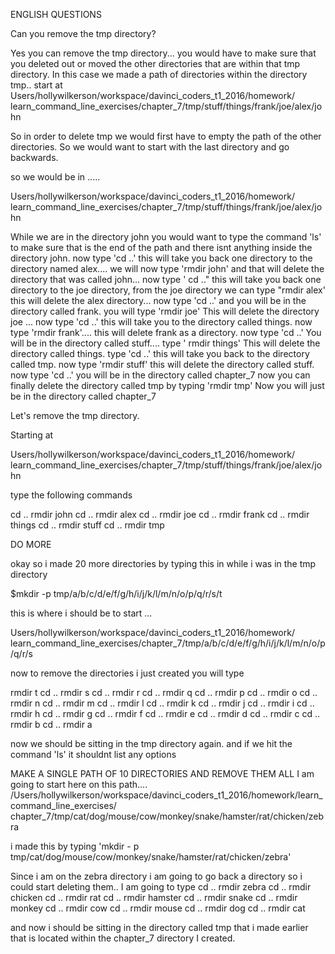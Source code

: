 
ENGLISH QUESTIONS

Can you remove the tmp directory?

Yes you can remove the tmp directory... you would have to make sure that 
you deleted out or moved the other directories that are within that tmp 
directory. In this case we made a path of directories within the directory
tmp..
  start at
  Users/hollywilkerson/workspace/davinci_coders_t1_2016/homework/
       learn_command_line_exercises/chapter_7/tmp/stuff/things/frank/joe/alex/john
       
  
So in order to delete tmp we would first have to empty the path
of the other directories. So we would want to start with the last directory and go backwards.

so we would be in .....

Users/hollywilkerson/workspace/davinci_coders_t1_2016/homework/
learn_command_line_exercises/chapter_7/tmp/stuff/things/frank/joe/alex/john

While we are in the directory john you would want to type the command 'ls'
to make sure that is the end of the path and there isnt anything inside the directory john. 
now type 'cd ..'
this will take you back one directory to the directory named alex.... we will now type 'rmdir john'
and that will delete the directory that was called john...
now type   ' cd .."
this will take you back one directory to the joe directory, from the joe directory we can type
"rmdir alex'     this will delete the alex directory... now type  'cd ..'
and you will be in the directory called frank.  you will type 'rmdir joe'   This will delete the 
directory joe ... now type  'cd ..'   this will take you to the directory called things.  now
type 'rmdir frank'.... this will delete frank as a directory.  now type 'cd ..'
You will be in the directory called stuff....  type  ' rmdir things'    This will delete the directory
called things.  type  'cd ..'   this will take you back to the directory called tmp.  now type
'rmdir stuff'   this will delete the directory called stuff.   now type 'cd ..'   you will be in the 
directory called chapter_7    now you can finally delete the directory called tmp by typing
'rmdir tmp'
Now you will just be in the directory called chapter_7


 

Let's remove the tmp directory.

Starting at  

Users/hollywilkerson/workspace/davinci_coders_t1_2016/homework/
learn_command_line_exercises/chapter_7/tmp/stuff/things/frank/joe/alex/john  

type the following commands

cd ..
rmdir john
cd ..
rmdir alex
cd ..
rmdir joe
cd ..
rmdir frank
cd ..
rmdir things
cd ..
rmdir stuff
cd ..
rmdir tmp



DO MORE

okay so i made 20 more directories by typing this in while i was in the tmp directory

$mkdir -p tmp/a/b/c/d/e/f/g/h/i/j/k/l/m/n/o/p/q/r/s/t

this is where i should be to start ...

Users/hollywilkerson/workspace/davinci_coders_t1_2016/homework/
learn_command_line_exercises/chapter_7/tmp/a/b/c/d/e/f/g/h/i/j/k/l/m/n/o/p/q/r/s

now to remove the directories i just created you will type

rmdir t
cd ..
rmdir s
cd ..
rmdir r
cd ..
rmdir q
cd ..
rmdir p
cd ..
rmdir o
cd ..
rmdir n
cd ..
rmdir m
cd ..
rmdir l
cd ..
rmdir k
cd ..
rmdir j
cd ..
rmdir i
cd ..
rmdir h
cd ..
rmdir g
cd ..
rmdir f
cd ..
rmdir e
cd ..
rmdir d
cd ..
rmdir c
cd ..
rmdir b
cd .. 
rmdir a 

now we should be sitting in the tmp directory again. and if we hit the command 'ls' it shouldnt 
list any options


MAKE A SINGLE PATH OF  10 DIRECTORIES AND REMOVE THEM ALL 
 I am going to start here on this path.... 
 /Users/hollywilkerson/workspace/davinci_coders_t1_2016/homework/learn_command_line_exercises/
 chapter_7/tmp/cat/dog/mouse/cow/monkey/snake/hamster/rat/chicken/zebra
 
 i made this by typing 'mkdir - p tmp/cat/dog/mouse/cow/monkey/snake/hamster/rat/chicken/zebra'
 
 Since i am on the zebra directory i am going to go back a directory so i could start deleting
 them..  I am going to type
 cd ..
 rmdir zebra
 cd .. 
 rmdir chicken
 cd ..
 rmdir rat
 cd ..
 rmdir hamster
 cd .. 
 rmdir snake
 cd ..
 rmdir monkey
 cd ..
 rmdir cow
 cd ..
 rmdir mouse
 cd ..
 rmdir dog
 cd ..
 rmdir cat
 
 and now i should be sitting in the directory called tmp that i made earlier that is located
 within the chapter_7 directory I created.
 
 

